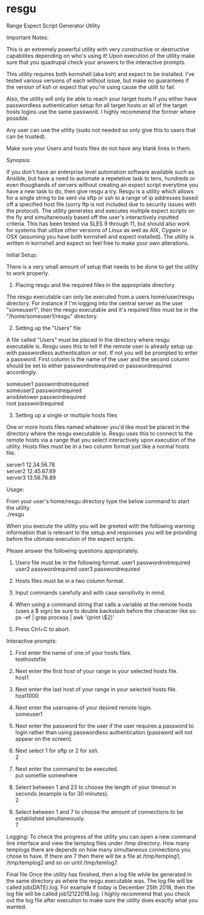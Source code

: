 # resgu

Range Expect Script Generator Utility
                                                                                                                                                                                                                                                                  

Important Notes: 

This is an extremely powerful utility with very constructive or destructive capabilites depending on who's using it! Upon execution of the utility make sure that you quadrupal check your answers to the interactive prompts.

This utility requires both kornshell (aka ksh) and expect to be installed. I've tested various versions of each without issue, but make no guarantees if the version of ksh or expect that you're using cause the utilit to fail. 

Also, the utility will only be able to reach your target hosts if you either have passwordless authentication setup for all target hosts or all of the target hosts logins use the same password. I highly recommend the former where possible.

Any user can use the utility (sudo not needed so only give this to users that can be trusted).

Make sure your Users and hosts files do not have any blank lines in them.
                                                                                                                                                                                                                                                                         
Synopsis:

If you don't have an enterprise level automation software available such as Ansible, but have a need to automate a repetetive task to tens, hundreds or even thoughands of servers without creating an expect script everytime you have a new task to do, then give resgu a try. Resgu is a utility which allows for a single string to be sent via sftp or ssh to a range of ip addresses based off a specified host file (sorry ftp is not included due to security issues with the protocol). The utility generates and executes multiple expect scripts on the fly and simultaneously based off the user's interactively inputted criteria. This has been tested via SLES 9 through 11, but should also work for systems that utilize other versions of Linux as well as AIX, Cygwin or OSX (assuming you have both kornshell and expect installed). The utility is written in kornshell and expect so feel free to make your own alterations.
                                                                                                                                                                                                                                                                             
Initial Setup:

There is a very small amount of setup that needs to be done to get the utility to work properly.

1. Placing resgu and the required files in the appropriate directory

The resgu executable can only be executed from a users home/user/resgu directory. For instance if I'm logging into the central server as the user "someuser1", then the resgu executable and it's required files must be in the "/home/someuser1/resgu" directory.

2. Setting up the "Users" file

A file called "Users" must be placed in the directory where resgu executable is. Resgu uses this to tell if the remote user is already setup up with passwordless authentication or not. If not you will be prompted to enter a password. First column is the name of the user and the second column should be set to either passwordnotrequired or passwordrequired accordingly.

someuser1 passwordnotrequired                                                                                                   
someuser2 passwordrequired                                                                                                       
ansibletower passwordrequired                                                                                                   
root passwordrequired                                                                                                           

3. Setting up a single or multiple hosts files

One or more hosts files named whatever you'd like must be placed in the directory where the resgu executable is. Resgu uses this to connect to the remote hosts via a range that you select interactively upon execution of the utility. Hosts files must be in a two column format just like a normal hosts file. 

server1 12.34.56.78                                                                                                             
server2 12.45.67.89                                                                                                             
server3 13.56.78.89
                                                                                                                                                                                                                                                                     
Usage:

From your user's home/resgu directory type the below command to start the utility.                                             
./resgu

When you execute the utility you will be greeted with the following warning information that is relevant to the setup and responses you will be providing before the ultimate execution of the expect scripts.

Please answer the following questions appropriately.

1. Users file must be in the following format.
user1  passwordnotrequired 
user2  passwordrequired
user3  passwordrequired

2. Hosts files must be in a two column format.

3. Input commands carefully and with case sensitivity in mind.

4. When using a command string that calls a variable at the remote hosts (uses a \$ sign) be sure to double backslash before the character like so:
ps -ef | grep process | awk '{print \\$2}'

5. Press Ctrl+C to abort.
                                                                                                                                                                                                                                                                  
Interactive prompts:

1. First enter the name of one of your hosts files.                                                                             
testhostsfile

2. Next enter the first host of your range in your selected hosts file.                                                         
host1

3. Next enter the last host of your range in your selected hosts file.                                                         
host1000

4. Next enter the username of your desired remote login.                                                                        
someuser1

5. Next enter the password for the user if the user requires a password to login rather than using passwordless authentication (password will not appear on the screen).

6. Next select 1 for sftp or 2 for ssh.                                                                                                                                
2

7. Next enter the command to be executed.                                                                                       
put somefile somewhere

8. Select between 1 and 23 to choose the length of your timeout in seconds (example is for 30 minutes).                                                    
2

9. Select between 1 and 7 to choose the amount of connections to be established simultaneously.                                  
7

Logging: 
To check the progress of the utility you can open a new command line interface and view the templog files under /tmp directory. How many templogs there are depends on how many simultaneous connections you chose to have. If there are 7 then there will be a file at /tmp/templog1, /tmp/templog2 and so on until /tmp/temlog7.

Final file
Once the utility has finished, then a log file while be generated in the same directory as where the resgu executable was. The log file will be called job(DATE).log. For example if today is December 25th 2018, then the log file will be called job12122018.log. I highly recommend that you check out the log file after execution to make sure the utility does exactly what you wanted.
